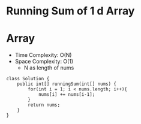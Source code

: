 # Running Sum of 1 d Array
# Array
* Time Complexity: O(N)
* Space Complexity: O(1)
	* N as length of nums
```
class Solution {
    public int[] runningSum(int[] nums) {
        for(int i = 1; i < nums.length; i++){
            nums[i] += nums[i-1];
        }
        return nums;
    }
}
```